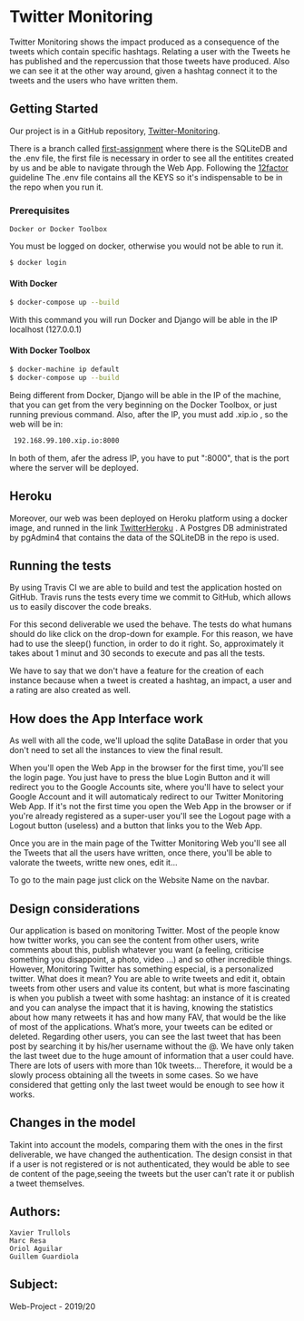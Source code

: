 # Twitter Monitoring
Twitter Monitoring shows the impact produced as a consequence of the tweets which contain specific hashtags. Relating a user with the Tweets he has published and the repercussion that those tweets have produced. Also we can see it at the other way around, given a hashtag connect it to the tweets and the users who have written them.

## Getting Started
Our project is in a GitHub repository, [Twitter-Monitoring](https://github.com/marcusresa4/Twitter_WP).

There is a branch called [first-assignment](https://github.com/marcusresa4/Twitter_WP/tree/first-assignment) where there is the SQLiteDB and the .env file, the first file is necessary in order to see all the entitites created by us and be able to navigate through the Web App. Following the [12factor](https://12factor.net/) guideline The .env file contains all the KEYS so it's indispensable to be in the repo when you run it.
### Prerequisites
    Docker or Docker Toolbox
You must be logged on docker, otherwise you would not be able to run it.
```bash
$ docker login
```
#### With Docker
```bash
$ docker-compose up --build
```
With this command you will run Docker and Django will be able in the IP localhost (127.0.0.1) 
#### With Docker Toolbox
```bash
$ docker-machine ip default
$ docker-compose up --build
```
Being different from Docker, Django will be able in the IP of the machine, that you can get from the very beginning on the Docker Toolbox, or just running previous command. Also, after the IP, you must add .xip.io , so the web will be in:
```bash
 192.168.99.100.xip.io:8000
```
In both of them, afer the adress IP, you have to put ":8000", that is the port where the server will be deployed.
## Heroku
Moreover, our web was been deployed on Heroku platform using a docker image, and runned in the link [TwitterHeroku](https://twitterwpappheroku.herokuapp.com/) . A Postgres DB administrated by pgAdmin4 that contains the data of the SQLiteDB in the repo is used.

## Running the tests
By using Travis CI we are able to build and test the application hosted on GitHub. Travis runs the tests every time we commit to GitHub, which allows us to easily discover the code breaks.

For this second deliverable we used the behave. The tests do what humans should do like click on the drop-down for example. For this reason, we have had to use the sleep() function, in order to do it right. So, approximately it takes about 1 minut and 30 seconds to execute and pas all the tests.

We have to say that we don't have a feature for the creation of each instance because when a tweet is created a hashtag, an impact, a user and a rating are also created as well.

## How does the App Interface work
As well with all the code, we'll upload the sqlite DataBase in order that you don't need to set all the instances to view the final result.

When you'll open the Web App in the browser for the first time, you'll see the login page. You just have to press the blue Login Button and it will redirect you to the Google Accounts site, where you'll have to select your Google Account and it will automaticaly redirect to our Twitter Monitoring Web App. If it's not the first time you open the Web App in the browser or if you're already registered as a super-user you'll see the Logout page with a Logout button (useless) and a button that links you to the Web App.

Once you are in the main page of the Twitter Monitoring Web you'll see all the Tweets that all the users have written, once there, you'll be able to valorate the tweets, writte new ones, edit it...

To go to the main page just click on the Website Name on the navbar. 

## Design considerations
Our application is based on monitoring Twitter. Most of the people know how twitter works,
you can see the content from other users, write comments about this, publish whatever you
want (a feeling, criticise something you disappoint, a photo, video ...) and so other incredible
things. However, Monitoring Twitter has something especial, is a personalized twitter. What
does it mean? You are able to write tweets and edit it, obtain tweets from other users and value
its content, but what is more fascinating is when you publish a tweet with some hashtag: an
instance of it is created and you can analyse the impact that it is having, knowing the statistics
about how many retweets it has and how many FAV, that would be the like of most of the
applications.
What’s more, your tweets can be edited or deleted.
Regarding other users, you can see the last tweet that has been post by searching it by his/her
username without the @. We have only taken the last tweet due to the huge amount of
information that a user could have. There are lots of users with more than 10k tweets...
Therefore, it would be a slowly process obtaining all the tweets in some cases. So we have
considered that getting only the last tweet would be enough to see how it works.

## Changes in the model
Takint into account the models, comparing them with the ones in the first deliverable, we have
changed the authentication. The design consist in that if a user is not registered or is not
authenticated, they would be able to see de content of the page,seeing the tweets but the user
can’t rate it or publish a tweet themselves.

## Authors:
    Xavier Trullols
    Marc Resa
    Oriol Aguilar
    Guillem Guardiola

## Subject: 
Web-Project - 2019/20
